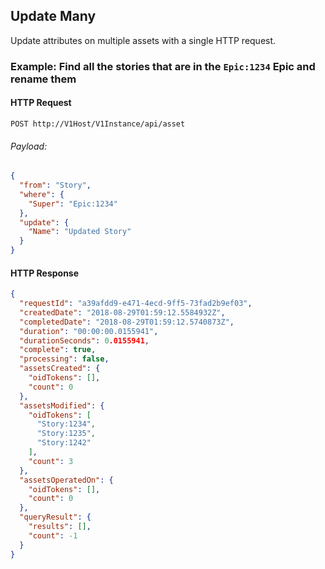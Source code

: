 ## Update Many

Update attributes on multiple assets with a single HTTP request.

### Example: Find all the stories that are in the `Epic:1234` Epic and rename them

#### HTTP Request

`POST http://V1Host/V1Instance/api/asset`

###### Payload:
```json
{
  "from": "Story",
  "where": {
    "Super": "Epic:1234"
  },
  "update": {
    "Name": "Updated Story"
  }
}
```

#### HTTP Response

```json
{
  "requestId": "a39afdd9-e471-4ecd-9ff5-73fad2b9ef03",
  "createdDate": "2018-08-29T01:59:12.5584932Z",
  "completedDate": "2018-08-29T01:59:12.5740873Z",
  "duration": "00:00:00.0155941",
  "durationSeconds": 0.0155941,
  "complete": true,
  "processing": false,
  "assetsCreated": {
    "oidTokens": [],
    "count": 0
  },
  "assetsModified": {
    "oidTokens": [
      "Story:1234",
      "Story:1235",
      "Story:1242"
    ],
    "count": 3
  },
  "assetsOperatedOn": {
    "oidTokens": [],
    "count": 0
  },
  "queryResult": {
    "results": [],
    "count": -1
  }
}
```